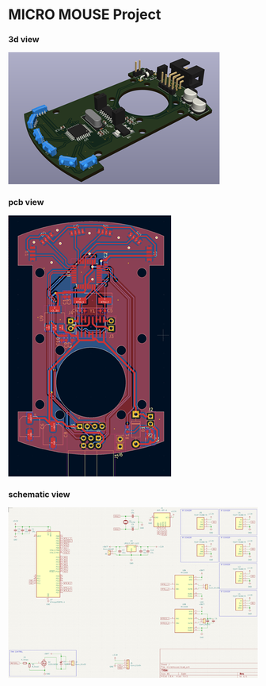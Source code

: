 # MICRO MOUSE Project

### 3d view

!['3d'](3d.png)

### pcb view

!['pcb'](pcb.png)

### schematic view

!['schematic'](schematic.png)
